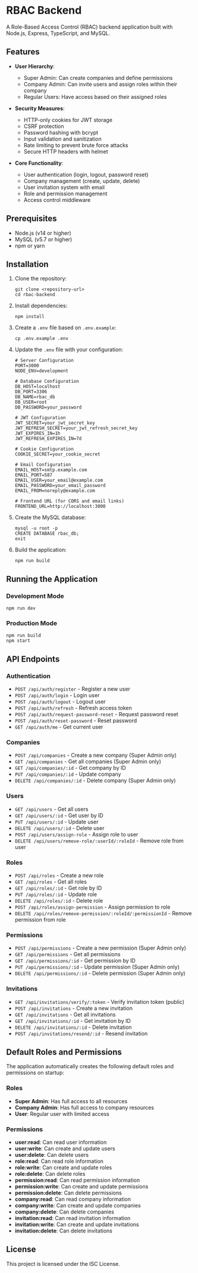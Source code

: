 # RBAC Backend

A Role-Based Access Control (RBAC) backend application built with Node.js, Express, TypeScript, and MySQL.

## Features

- **User Hierarchy**:
  - Super Admin: Can create companies and define permissions
  - Company Admin: Can invite users and assign roles within their company
  - Regular Users: Have access based on their assigned roles

- **Security Measures**:
  - HTTP-only cookies for JWT storage
  - CSRF protection
  - Password hashing with bcrypt
  - Input validation and sanitization
  - Rate limiting to prevent brute force attacks
  - Secure HTTP headers with helmet

- **Core Functionality**:
  - User authentication (login, logout, password reset)
  - Company management (create, update, delete)
  - User invitation system with email
  - Role and permission management
  - Access control middleware

## Prerequisites

- Node.js (v14 or higher)
- MySQL (v5.7 or higher)
- npm or yarn

## Installation

1. Clone the repository:
   ```
   git clone <repository-url>
   cd rbac-backend
   ```

2. Install dependencies:
   ```
   npm install
   ```

3. Create a `.env` file based on `.env.example`:
   ```
   cp .env.example .env
   ```

4. Update the `.env` file with your configuration:
   ```
   # Server Configuration
   PORT=3000
   NODE_ENV=development

   # Database Configuration
   DB_HOST=localhost
   DB_PORT=3306
   DB_NAME=rbac_db
   DB_USER=root
   DB_PASSWORD=your_password

   # JWT Configuration
   JWT_SECRET=your_jwt_secret_key
   JWT_REFRESH_SECRET=your_jwt_refresh_secret_key
   JWT_EXPIRES_IN=1h
   JWT_REFRESH_EXPIRES_IN=7d

   # Cookie Configuration
   COOKIE_SECRET=your_cookie_secret

   # Email Configuration
   EMAIL_HOST=smtp.example.com
   EMAIL_PORT=587
   EMAIL_USER=your_email@example.com
   EMAIL_PASSWORD=your_email_password
   EMAIL_FROM=noreply@example.com

   # Frontend URL (for CORS and email links)
   FRONTEND_URL=http://localhost:3000
   ```

5. Create the MySQL database:
   ```
   mysql -u root -p
   CREATE DATABASE rbac_db;
   exit
   ```

6. Build the application:
   ```
   npm run build
   ```

## Running the Application

### Development Mode

```
npm run dev
```

### Production Mode

```
npm run build
npm start
```

## API Endpoints

### Authentication

- `POST /api/auth/register` - Register a new user
- `POST /api/auth/login` - Login user
- `POST /api/auth/logout` - Logout user
- `POST /api/auth/refresh` - Refresh access token
- `POST /api/auth/request-password-reset` - Request password reset
- `POST /api/auth/reset-password` - Reset password
- `GET /api/auth/me` - Get current user

### Companies

- `POST /api/companies` - Create a new company (Super Admin only)
- `GET /api/companies` - Get all companies (Super Admin only)
- `GET /api/companies/:id` - Get company by ID
- `PUT /api/companies/:id` - Update company
- `DELETE /api/companies/:id` - Delete company (Super Admin only)

### Users

- `GET /api/users` - Get all users
- `GET /api/users/:id` - Get user by ID
- `PUT /api/users/:id` - Update user
- `DELETE /api/users/:id` - Delete user
- `POST /api/users/assign-role` - Assign role to user
- `DELETE /api/users/remove-role/:userId/:roleId` - Remove role from user

### Roles

- `POST /api/roles` - Create a new role
- `GET /api/roles` - Get all roles
- `GET /api/roles/:id` - Get role by ID
- `PUT /api/roles/:id` - Update role
- `DELETE /api/roles/:id` - Delete role
- `POST /api/roles/assign-permission` - Assign permission to role
- `DELETE /api/roles/remove-permission/:roleId/:permissionId` - Remove permission from role

### Permissions

- `POST /api/permissions` - Create a new permission (Super Admin only)
- `GET /api/permissions` - Get all permissions
- `GET /api/permissions/:id` - Get permission by ID
- `PUT /api/permissions/:id` - Update permission (Super Admin only)
- `DELETE /api/permissions/:id` - Delete permission (Super Admin only)

### Invitations

- `GET /api/invitations/verify/:token` - Verify invitation token (public)
- `POST /api/invitations` - Create a new invitation
- `GET /api/invitations` - Get all invitations
- `GET /api/invitations/:id` - Get invitation by ID
- `DELETE /api/invitations/:id` - Delete invitation
- `POST /api/invitations/resend/:id` - Resend invitation

## Default Roles and Permissions

The application automatically creates the following default roles and permissions on startup:

### Roles

- **Super Admin**: Has full access to all resources
- **Company Admin**: Has full access to company resources
- **User**: Regular user with limited access

### Permissions

- **user:read**: Can read user information
- **user:write**: Can create and update users
- **user:delete**: Can delete users
- **role:read**: Can read role information
- **role:write**: Can create and update roles
- **role:delete**: Can delete roles
- **permission:read**: Can read permission information
- **permission:write**: Can create and update permissions
- **permission:delete**: Can delete permissions
- **company:read**: Can read company information
- **company:write**: Can create and update companies
- **company:delete**: Can delete companies
- **invitation:read**: Can read invitation information
- **invitation:write**: Can create and update invitations
- **invitation:delete**: Can delete invitations

## License

This project is licensed under the ISC License.

